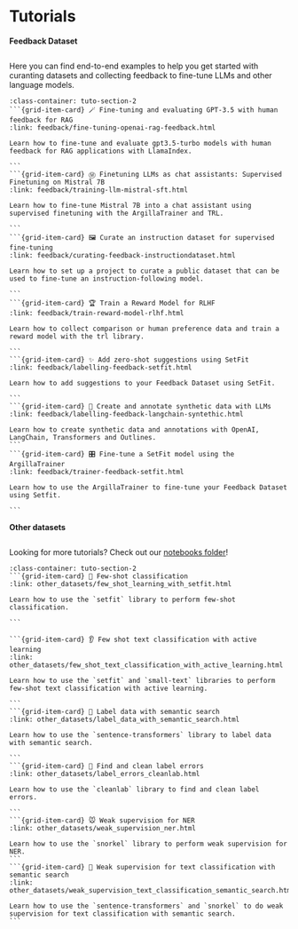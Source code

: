 # Tutorials

**Feedback Dataset**

```{include} /_common/feedback_dataset.md
```

Here you can find end-to-end examples to help you get started with curanting datasets and collecting feedback to fine-tune LLMs and other language models.

````{grid}  1 1 3 3
:class-container: tuto-section-2
```{grid-item-card} 🪄 Fine-tuning and evaluating GPT-3.5 with human feedback for RAG
:link: feedback/fine-tuning-openai-rag-feedback.html

Learn how to fine-tune and evaluate gpt3.5-turbo models with human feedback for RAG applications with LlamaIndex.

```
```{grid-item-card} Ⓜ️ Finetuning LLMs as chat assistants: Supervised Finetuning on Mistral 7B
:link: feedback/training-llm-mistral-sft.html

Learn how to fine-tune Mistral 7B into a chat assistant using supervised finetuning with the ArgillaTrainer and TRL.

```
```{grid-item-card} 🖼️ Curate an instruction dataset for supervised fine-tuning
:link: feedback/curating-feedback-instructiondataset.html

Learn how to set up a project to curate a public dataset that can be used to fine-tune an instruction-following model.

```
```{grid-item-card} 🏆 Train a Reward Model for RLHF
:link: feedback/train-reward-model-rlhf.html

Learn how to collect comparison or human preference data and train a reward model with the trl library.

```
```{grid-item-card} ✨ Add zero-shot suggestions using SetFit
:link: feedback/labelling-feedback-setfit.html

Learn how to add suggestions to your Feedback Dataset using SetFit.

```
```{grid-item-card} 🎡 Create and annotate synthetic data with LLMs
:link: feedback/labelling-feedback-langchain-syntethic.html

Learn how to create synthetic data and annotations with OpenAI, LangChain, Transformers and Outlines.
```
```{grid-item-card} 🎛️ Fine-tune a SetFit model using the ArgillaTrainer
:link: feedback/trainer-feedback-setfit.html

Learn how to use the ArgillaTrainer to fine-tune your Feedback Dataset using Setfit.

```
````

**Other datasets**

```{include} /_common/other_datasets.md
```

Looking for more tutorials? Check out our [notebooks folder](/reference/notebooks)!

````{grid}  1 1 3 3
:class-container: tuto-section-2
```{grid-item-card} 🤯 Few-shot classification
:link: other_datasets/few_shot_learning_with_setfit.html

Learn how to use the `setfit` library to perform few-shot classification.

```

```{grid-item-card} 👂 Few shot text classification with active learning
:link: other_datasets/few_shot_text_classification_with_active_learning.html

Learn how to use the `setfit` and `small-text` libraries to perform few-shot text classification with active learning.

```
```{grid-item-card} 💨 Label data with semantic search
:link: other_datasets/label_data_with_semantic_search.html

Learn how to use the `sentence-transformers` library to label data with semantic search.

```
```{grid-item-card} 🧹 Find and clean label errors
:link: other_datasets/label_errors_cleanlab.html

Learn how to use the `cleanlab` library to find and clean label errors.

```
```{grid-item-card} 🐭 Weak supervision for NER
:link: other_datasets/weak_supervision_ner.html

Learn how to use the `snorkel` library to perform weak supervision for NER.
```
```{grid-item-card} 👮 Weak supervision for text classification with semantic search
:link: other_datasets/weak_supervision_text_classification_semantic_search.html

Learn how to use the `sentence-transformers` and `snorkel` to do weak supervision for text classification with semantic search.
```
````
<!--
```{toctree}
:hidden:

feedback/fine-tuning-openai-rag-feedback
feedback/training-llm-mistral-sft
feedback/curating-feedback-instructiondataset
feedback/train-reward-model-rlhf
feedback/labelling-feedback-setfit
feedback/trainer-feedback-setfit
feedback/labelling-feedback-langchain-syntethic

other_datasets/few_shot_learning_with_setfit
other_datasets/few_shot_text_classification_with_active_learning
other_datasets/label_data_with_semantic_search
other_datasets/label_errors_cleanlab
other_datasets/weak_supervision_ner
other_datasets/weak_supervision_text_classification_semantic_search
``` -->